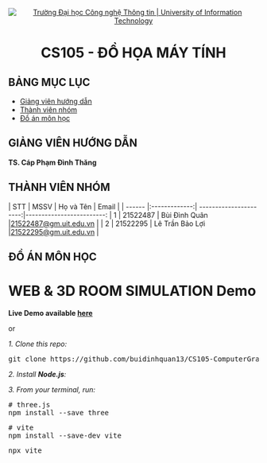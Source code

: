 <p align="center">
  <a href="https://www.uit.edu.vn/" title="Trường Đại học Công nghệ Thông tin" style="border: 5;">
    <img src="https://i.imgur.com/WmMnSRt.png" alt="Trường Đại học Công nghệ Thông tin | University of Information Technology">
  </a>
</p>

<!-- Title -->
<h1 align="center"><b>CS105 - ĐỒ HỌA MÁY TÍNH</b></h1>

## BẢNG MỤC LỤC
* [ Giảng viên hướng dẫn](#giangvien)
* [ Thành viên nhóm](#thanhvien)
* [ Đồ án môn học](#doan)
## GIẢNG VIÊN HƯỚNG DẪN
<a name="giangvien"></a>
**TS. Cáp Phạm Đình Thăng**

## THÀNH VIÊN NHÓM
<a name="thanhvien"></a>
| STT    | MSSV          | Họ và Tên               | Email                   |
| ------ |:-------------:| ----------------------:|-------------------------:
| 1      | 21522487      | Bùi Đình Quân         |21522487@gm.uit.edu.vn   |
| 2      | 21522295      | Lê Trần Bảo Lợi          |21522295@gm.uit.edu.vn   |

## ĐỒ ÁN MÔN HỌC
<a name="doan"></a>
# WEB & 3D ROOM SIMULATION Demo
**Live Demo available [here](https://bdq-ltbl-cs105-project.netlify.app/)**

or

*1. Clone this repo:*
<pre>
git clone https://github.com/buidinhquan13/CS105-ComputerGraphics.git
</pre>


*2. Install **Node.js**:*

*3. From your terminal, run:*
<pre>
# three.js
npm install --save three
</pre>

<pre>
# vite
npm install --save-dev vite
</pre>

<pre>
npx vite
</pre>




